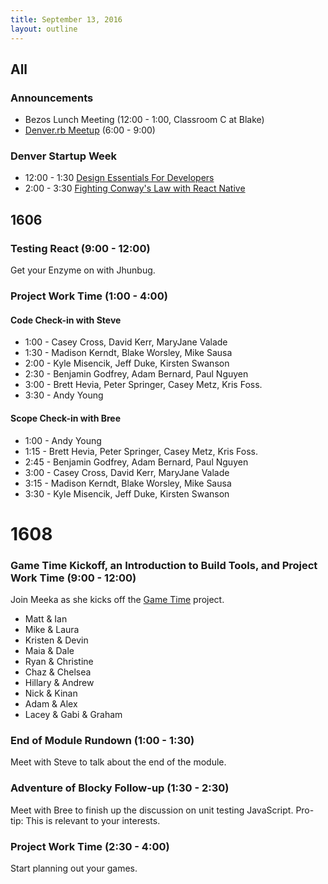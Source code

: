 ```yaml
---
title: September 13, 2016
layout: outline
---
```


## All

### Announcements

- Bezos Lunch Meeting (12:00 - 1:00, Classroom C at Blake)
- [Denver.rb Meetup](http://www.meetup.com/Denver-rb/) (6:00 - 9:00)

### Denver Startup Week

- 12:00 - 1:30 [Design Essentials For Developers](https://www.denverstartupweek.org/schedule/2098-design-essentials-for-developers)
- 2:00 - 3:30 [Fighting Conway's Law with React Native](https://www.denverstartupweek.org/schedule/1716-fighting-conway-s-law-with-react-native)

## 1606

### Testing React (9:00 - 12:00)

Get your Enzyme on with Jhunbug.

### Project Work Time (1:00 - 4:00)

#### Code Check-in with Steve

* 1:00 - Casey Cross, David Kerr, MaryJane Valade
* 1:30 - Madison Kerndt, Blake Worsley, Mike Sausa
* 2:00 - Kyle Misencik, Jeff Duke, Kirsten Swanson
* 2:30 - Benjamin Godfrey, Adam Bernard, Paul Nguyen
* 3:00 - Brett Hevia, Peter Springer, Casey Metz, Kris Foss.
* 3:30 - Andy Young

#### Scope Check-in with Bree

* 1:00 - Andy Young
* 1:15 - Brett Hevia, Peter Springer, Casey Metz, Kris Foss.
* 2:45 - Benjamin Godfrey, Adam Bernard, Paul Nguyen
* 3:00 - Casey Cross, David Kerr, MaryJane Valade
* 3:15 - Madison Kerndt, Blake Worsley, Mike Sausa
* 3:30 - Kyle Misencik, Jeff Duke, Kirsten Swanson

# 1608

### Game Time Kickoff, an Introduction to Build Tools, and Project Work Time (9:00 - 12:00)

Join Meeka as she kicks off the [Game Time](/projects/game-time.html) project.

- Matt & Ian
- Mike & Laura
- Kristen & Devin
- Maia & Dale
- Ryan & Christine
- Chaz & Chelsea
- Hillary & Andrew
- Nick & Kinan
- Adam & Alex
- Lacey & Gabi & Graham

### End of Module Rundown (1:00 - 1:30)

Meet with Steve to talk about the end of the module.

### Adventure of Blocky Follow-up (1:30 - 2:30)

Meet with Bree to finish up the discussion on unit testing JavaScript. Pro-tip: This is relevant to your interests.

### Project Work Time (2:30 - 4:00)

Start planning out your games.
